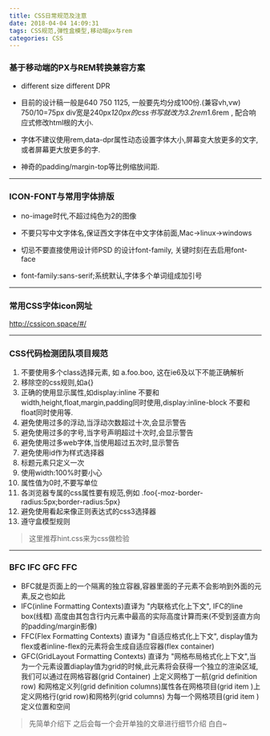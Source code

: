 ```yaml
---
title: CSS日常规范及注意
date: 2018-04-04 14:09:31
tags: CSS规范,弹性盒模型,移动端px与rem
categories: CSS
---
```


### 基于移动端的PX与REM转换兼容方案

- different size  different DPR

- 目前的设计稿一般是640 750 1125, 一般要先均分成100份.(兼容vh,vw) 750/10=75px  div宽是240px*120px的css书写就改为3.2rem*1.6rem , 配合响应式修改html根的大小.

- 字体不建议使用rem,data-dpr属性动态设置字体大小,屏幕变大放更多的文字,或者屏幕更大放更多的字.

- 神奇的padding/margin-top等比例缩放间距.

---

### ICON-FONT与常用字体排版

- no-image时代,不超过纯色为2的图像

- 不要只写中文字体名,保证西文字体在中文字体前面,Mac->linux->windows

- 切忌不要直接使用设计师PSD 的设计font-family, 关键时刻在去启用font-face

- font-family:sans-serif;系统默认,字体多个单词组成加引号

---

### 常用CSS字体icon网址

http://cssicon.space/#/

---

### CSS代码检测团队项目规范

1. 不要使用多个class选择元素, 如 a.foo.boo, 这在ie6及以下不能正确解析
2. 移除空的css规则,如a{}
3. 正确的使用显示属性,如display:inline 不要和width,height,float,margin,padding同时使用,display:inline-block 不要和float同时使用等.
4. 避免使用过多的浮动,当浮动次数超过十次,会显示警告
5. 避免使用过多的字号,当字号声明超过十次时,会显示警告
6. 避免使用过多web字体,当使用超过五次时,显示警告
7. 避免使用id作为样式选择器
8. 标题元素只定义一次
9. 使用width:100%时要小心
10. 属性值为0时,不要写单位
11. 各浏览器专属的css属性要有规范,例如 .foo{-moz-border-radius:5px;border-radius:5px}
12. 避免使用看起来像正则表达式的css3选择器
13. 遵守盒模型规则

> 这里推荐hint.css来为css做检验
> 


---

### BFC IFC GFC FFC

- BFC就是页面上的一个隔离的独立容器,容器里面的子元素不会影响到外面的元素,反之也如此
- IFC(inline Formatting Contexts)直译为 "内联格式化上下文", IFC的line box(线框) 高度由其包含行内元素中最高的实际高度计算而来(不受到竖直方向的padding/margin影像)
- FFC(Flex Formatting Contexts) 直译为 "自适应格式化上下文", display值为flex或者inline-flex的元素将会生成自适应容器(flex container)
- GFC(GridLayout Formatting Contexts) 直译为 "网格布局格式化上下文",当为一个元素设置diaplay值为grid的时候,此元素将会获得一个独立的渲染区域,我们可以通过在网格容器(grid Container) 上定义网格丁一航(grid definition row) 和网格定义列(grid definition columns)属性各在网格项目(grid item )上定义网格行(grid row)和网格列(grid columns) 为每一个网格项目(grid item ) 定义位置和空间


> 先简单介绍下  之后会每一个会开单独的文章进行细节介绍 白白~